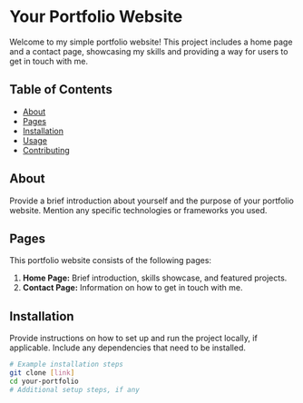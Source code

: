 # Your Portfolio Website

Welcome to my simple portfolio website! This project includes a home page and a contact page, showcasing my skills and providing a way for users to get in touch with me.

## Table of Contents
- [About](#about)
- [Pages](#pages)
- [Installation](#installation)
- [Usage](#usage)
- [Contributing](#contributing)


## About
Provide a brief introduction about yourself and the purpose of your portfolio website. Mention any specific technologies or frameworks you used.

## Pages
This portfolio website consists of the following pages:
1. **Home Page:** Brief introduction, skills showcase, and featured projects.
2. **Contact Page:** Information on how to get in touch with me.

## Installation
Provide instructions on how to set up and run the project locally, if applicable. Include any dependencies that need to be installed.

```bash
# Example installation steps
git clone [link]
cd your-portfolio
# Additional setup steps, if any
